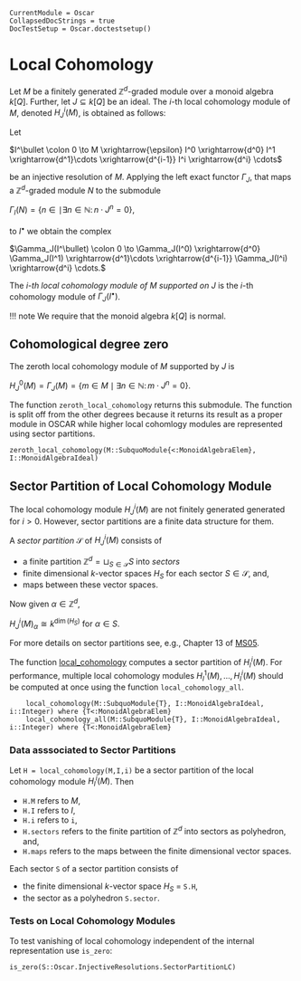 ```@meta
CurrentModule = Oscar
CollapsedDocStrings = true
DocTestSetup = Oscar.doctestsetup()
```

# Local Cohomology
Let $M$ be a finitely generated $\mathbb{Z}^d$-graded module over a monoid algebra $k[Q]$. 
Further, let $J\subseteq k[Q]$ be an ideal. 
The $i$-th local cohomology module of $M$, denoted $H^i_J(M)$, is obtained as follows:

Let

$I^\bullet \colon 0 \to M \xrightarrow{\epsilon} I^0 \xrightarrow{d^0} I^1 \xrightarrow{d^1}\cdots \xrightarrow{d^{i-1}} I^i \xrightarrow{d^i} \cdots$

be an injective resolution of $M$. Applying the left exact functor $\Gamma_J$, that maps a $\mathbb{Z}^d$-graded module $N$ to the submodule

$\Gamma_I(N) = \{n \in \mid \exists n \in \mathbb{N} \colon n\cdot J^n = 0\},$

to $I^\bullet$ we obtain the complex

$\Gamma_J(I^\bullet) \colon 0 \to \Gamma_J(I^0) \xrightarrow{d^0} \Gamma_J(I^1) \xrightarrow{d^1}\cdots \xrightarrow{d^{i-1}} \Gamma_J(I^i) \xrightarrow{d^i} \cdots.$

The *$i$-th local cohomology module of $M$ supported on $J$* is the $i$-th cohomology module of $\Gamma_J(I^\bullet)$.

!!! note
    We require that the monoid algebra $k[Q]$ is normal. 

## Cohomological degree zero
The zeroth local cohomology module of $M$ supported by $J$ is

$H^0_J(M) = \Gamma_J(M) = \{m\in M \mid \exists n \in \mathbb{N} \colon m\cdot J^n = 0\}.$

The function `zeroth_local_cohomology` returns this submodule.
The function is split off from the other degrees because it returns its result 
as a proper module in OSCAR while higher local cohomlogy modules are
represented using sector partitions.

```@docs
zeroth_local_cohomology(M::SubquoModule{<:MonoidAlgebraElem}, I::MonoidAlgebraIdeal)
```

## Sector Partition of Local Cohomology Module
The local cohomology module $H^i_J(M)$ are not finitely generated 
generated for $i>0$. However, sector partitions are a finite data structure for them.

A *sector partition* $\mathcal{S}$ of $H^i_J(M)$ consists of

- a finite partition $\mathbb{Z}^d = \sqcup_{S\in \mathcal{S}} S$ into *sectors*
- finite dimensional $k$-vector spaces $H_S$ for each sector $S\in \mathcal{S}$, and,
- maps between these vector spaces.

Now given $\alpha \in \mathbb{Z}^d$,

$H^i_J(M)_\alpha \cong k^{\dim(H_S)} \text{ for } \alpha \in S.$

For more details on sector partitions see, e.g., Chapter 13 of [MS05](@cite).

The function [local_cohomology](@ref) computes a sector partition 
of $H^i_I(M)$. For performance, multiple local cohomology modules $H^1_I(M),\dots,H^i_I(M)$ 
should be computed at once using the function `local_cohomology_all`.

```@docs
    local_cohomology(M::SubquoModule{T}, I::MonoidAlgebraIdeal, i::Integer) where {T<:MonoidAlgebraElem}
    local_cohomology_all(M::SubquoModule{T}, I::MonoidAlgebraIdeal, i::Integer) where {T<:MonoidAlgebraElem}
```

### Data asssociated to Sector Partitions
Let `H = local_cohomology(M,I,i)` be a sector partition of the local cohomology module $H^i_I(M)$. Then

- `H.M` refers to $M$,
- `H.I` refers to $I$,
- `H.i` refers to `i`,
- `H.sectors` refers to the finite partition of $\mathbb{Z}^d$ into sectors as polyhedron, and,
- `H.maps` refers to the maps between the finite dimensional vector spaces. 

Each sector `S` of a sector partition consists of

- the finite dimensional $k$-vector space $H_S$ = `S.H`,
- the sector as a polyhedron `S.sector`. 

### Tests on Local Cohomology Modules
To test vanishing of local cohomology independent of the internal representation use `is_zero`:
```@docs
is_zero(S::Oscar.InjectiveResolutions.SectorPartitionLC)
```
